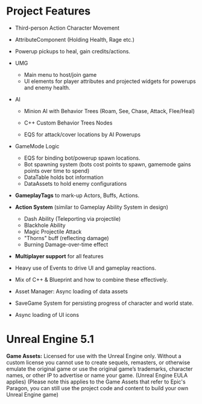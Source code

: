 # Project Features

- Third-person Action Character Movement

  

- AttributeComponent (Holding Health, Rage etc.)

  

- Powerup pickups to heal, gain credits/actions.

  

- UMG

  - Main menu to host/join game
  - UI elements for player attributes and projected widgets for powerups and enemy health.



- AI

  - Minion AI with Behavior Trees (Roam, See, Chase, Attack, Flee/Heal)

  - C++ Custom Behavior Trees Nodes

  - EQS for attack/cover locations by AI Powerups

    

- GameMode Logic

  - EQS for binding bot/powerup spawn locations.
  - Bot spawning system (bots cost points to spawn, gamemode gains points over time to spend)
  - DataTable holds bot information
  - DataAssets to hold enemy configurations

  

- **GameplayTags** to mark-up Actors, Buffs, Actions.

  

- **Action System** (similar to Gameplay Ability System in design)

  - Dash Ability (Teleporting via projectile)
  - Blackhole Ability
  - Magic Projectile Attack
  - "Thorns" buff (reflecting damage)
  - Burning Damage-over-time effect

  

- **Multiplayer support** for all features

  

- Heavy use of Events to drive UI and gameplay reactions.

  

- Mix of C++ & Blueprint and how to combine these effectively.

  

- Asset Manager: Async loading of data assets

  

- SaveGame System for persisting progress of character and world state.

  

- Async loading of UI icons



# Unreal Engine 5.1



**Game Assets:** Licensed for use with the Unreal Engine only. Without a custom license you cannot use to create sequels, remasters, or otherwise emulate the original game or use the original game’s trademarks, character names, or other IP to advertise or name your game. (Unreal Engine EULA applies) (Please note this applies to the Game Assets that refer to Epic's Paragon, you can still use the project code and content to build your own Unreal Engine game)